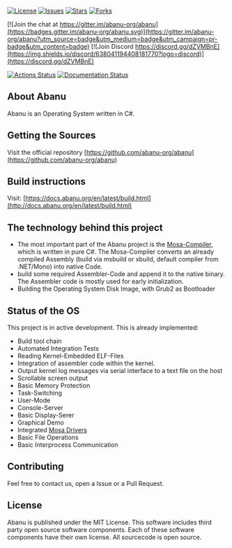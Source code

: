 [![License][github-license]][github-license-link]  [![Issues][github-issues]][github-issues-link]  [![Stars][github-stars]][github-stars-link]  [![Forks][github-forks]][github-forks-link]

[github-forks]: https://img.shields.io/github/forks/abanu-org/abanu.svg
[github-forks-link]: https://github.com/abanu-org/abanu/network
[github-stars]: https://img.shields.io/github/stars/abanu-org/abanu.svg
[github-stars-link]: https://github.com/abanu-org/abanu/stargazers
[github-issues]: https://img.shields.io/github/issues/abanu-org/abanu.svg
[github-issues-link]: https://github.com/abanu-org/abanu/issues
[github-license]: https://img.shields.io/badge/license-MIT-blue.svg
[github-license-link]: https://raw.githubusercontent.com/abanu-org/abanu/master/LICENSE.txt
[![Join the chat at https://gitter.im/abanu-org/abanu](https://badges.gitter.im/abanu-org/abanu.svg)](https://gitter.im/abanu-org/abanu?utm_source=badge&utm_medium=badge&utm_campaign=pr-badge&utm_content=badge)
[![Join Discord https://discord.gg/dZVMBnE](https://img.shields.io/discord/638041194408181770?logo=discord)](https://discord.gg/dZVMBnE)

[![Actions Status](https://github.com/abanu-org/abanu/workflows/Tests/badge.svg)](https://github.com/abanu-org/abanu/actions) [![Documentation Status](https://readthedocs.org/projects/abanu/badge/?version=latest)](http://docs.abanu.org/en/latest/?badge=latest)

## About Abanu

Abanu is an Operating System written in C#.

## Getting the Sources

Visit the official repository [https://github.com/abanu-org/abanu](https://github.com/abanu-org/abanu)

## Build instructions

Visit: [https://docs.abanu.org/en/latest/build.html](http://docs.abanu.org/en/latest/build.html)

## The technology behind this project

- The most important part of the Abanu project is the [Mosa-Compiler](https://github.com/mosa/MOSA-Project), which is written in pure C#. The Mosa-Compiler converts an already compiled Assembly (build via msbuild or xbuild, default compiler from .NET/Mono) into native Code.
- build some required Assembler-Code  and append it to the native binary. The Assembler code is mostly used for early initialization.
- Building the Operating System Disk Image, with Grub2 as Bootloader

## Status of the OS

This project is in active development. This is already implemented:

- Build tool chain
- Automated Integration Tests
- Reading Kernel-Embedded ELF-Files
- Integration of assembler code within the kernel.
- Output kernel log messages via serial interface to a text file on the host
- Scrollable screen output
- Basic Memory Protection
- Task-Switching
- User-Mode
- Console-Server
- Basic Display-Serer
- Graphical Demo
- Integrated [Mosa Drivers](https://github.com/mosa/MOSA-Project/tree/master/Source/Mosa.DeviceDriver)
- Basic File Operations
- Basic Interprocess Communication

## Contributing

Feel free to contact us, open a Issue or a Pull Request.

## License
Abanu is published under the MIT License. This software includes third party open source software components. Each of these software components have their own license. All sourcecode is open source.
